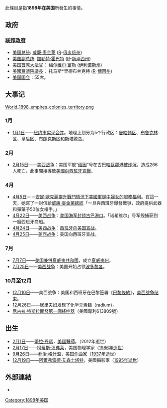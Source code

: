 此條目是指**1898年在美国**所發生的事情。

## 政府

### [联邦政府](../Page/美國聯邦政府.md "wikilink")

  - [美国总统](../Page/美国总统.md "wikilink"):
    [威廉·麦金莱](../Page/威廉·麦金莱.md "wikilink")
    ([R](../Page/共和黨_\(美國\).md "wikilink")-[俄亥俄州](../Page/俄亥俄州.md "wikilink"))
  - [美国副总统](../Page/美国副总统.md "wikilink"):
    [加勒特·霍巴特](../Page/加勒特·霍巴特.md "wikilink")
    ([R](../Page/共和黨_\(美國\).md "wikilink")-[新泽西州](../Page/新泽西州.md "wikilink"))
  - [美国首席大法官](../Page/美国首席大法官.md "wikilink")：
    [梅尔维尔·富勒](../Page/梅尔维尔·富勒.md "wikilink")
    ([伊利诺斯州](../Page/伊利诺伊州.md "wikilink"))
  - [美國眾議院議長](../Page/美國眾議院議長.md "wikilink")： 托马斯\*里德布兰克特
    ([R](../Page/共和黨_\(美國\).md "wikilink")-[缅因州](../Page/缅因州.md "wikilink"))
  - [美国国会](../Page/美国国会.md "wikilink")：55席。

## 大事记

[World_1898_empires_colonies_territory.png](https://zh.wikipedia.org/wiki/File:World_1898_empires_colonies_territory.png "fig:World_1898_empires_colonies_territory.png")

### 1月

  - [1月1日](../Page/1月1日.md "wikilink")——[纽约市实现合并](https://zh.wikipedia.org/wiki/纽约市 "wikilink")。地理上划分为5个行政区：[曼哈顿区](https://zh.wikipedia.org/wiki/曼哈顿区 "wikilink")、[布鲁克林区](../Page/布鲁克林区.md "wikilink")、[皇后区](https://zh.wikipedia.org/wiki/皇后区 "wikilink")、[布朗克斯区和](https://zh.wikipedia.org/wiki/布朗克斯区 "wikilink")[斯塔腾岛](../Page/史泰登岛.md "wikilink")。

### 2月

  - [2月15日](../Page/2月15日.md "wikilink")——[美西战争](../Page/美西战争.md "wikilink")：美国军舰“[缅因](../Page/緬因號戰艦_\(ACR-1\).md "wikilink")”号在古巴[哈瓦那港被炸沉](../Page/哈瓦那.md "wikilink")，造成266人死亡，此事間接導致[美國向](https://zh.wikipedia.org/wiki/美國 "wikilink")[西班牙宣戰](../Page/西班牙.md "wikilink")。

### 4月

  - [4月5日](../Page/4月5日.md "wikilink")－－[安妮·歐克麗提升戰鬥情況下美國軍隊中婦女的服務福利](https://zh.wikipedia.org/wiki/安妮·歐克麗 "wikilink")。在這一天，她寫了一封信給[威廉·麥金萊總統](https://zh.wikipedia.org/wiki/威廉·麥金萊 "wikilink")「一旦與西班牙爆發戰爭，政府提供武器和彈藥予50位女槍手。」
  - [4月22日](../Page/4月22日.md "wikilink")——[美西战争](../Page/美西战争.md "wikilink")：[美国海军封锁古巴港口](../Page/美國海軍.md "wikilink")。「诺希维尔」号军舰捕获到一艘西班牙商船。
  - [4月24日](../Page/4月24日.md "wikilink")——[美西战争](../Page/美西战争.md "wikilink")：[西班牙向](../Page/西班牙.md "wikilink")[美国宣战](https://zh.wikipedia.org/wiki/美國 "wikilink")。
  - [4月25日](../Page/4月25日.md "wikilink")——[美西战争](../Page/美西战争.md "wikilink")：美国向西班牙宣战。

### 7月

  - [7月7日](https://zh.wikipedia.org/wiki/7月7日 "wikilink")——[美国兼併](../Page/美国.md "wikilink")[夏威夷共和國](../Page/夏威夷共和國.md "wikilink")，成立[夏威夷州](../Page/夏威夷州.md "wikilink")。
  - [7月25日](https://zh.wikipedia.org/wiki/7月25日 "wikilink")——[美西战争](../Page/美西战争.md "wikilink")：美国开始占领[波多黎各](../Page/波多黎各.md "wikilink")。

### 10月至12月

  - [12月10日](../Page/12月10日.md "wikilink")——美西战争：美国和西班牙在巴黎签署《[巴黎條約](https://zh.wikipedia.org/wiki/巴黎條約_\(1898年\) "wikilink")》，[美西战争结束](../Page/美西战争.md "wikilink")。
  - [12月26日](../Page/12月26日.md "wikilink")——居里夫妇发现了化学元素[镭](../Page/镭.md "wikilink")（radium）。
  - [尼古拉·特斯拉開發第一個](../Page/尼古拉·特斯拉.md "wikilink")[搖控器](https://zh.wikipedia.org/wiki/搖控器 "wikilink")（美國專利613809號）

## 出生

  - [2月1日](../Page/2月1日.md "wikilink")——[蕾拉·丹瑪](https://zh.wikipedia.org/wiki/蕾拉·丹瑪 "wikilink")，[美國醫師](https://zh.wikipedia.org/wiki/美國 "wikilink")。（2012年逝世）
  - [2月17日](../Page/2月17日.md "wikilink")——[柯蒂斯·汉弗莱](https://zh.wikipedia.org/wiki/柯蒂斯·汉弗莱 "wikilink")，美国物理学家（[1986年逝世](../Page/1986年.md "wikilink")）
  - [9月26日](../Page/9月26日.md "wikilink")——[乔治·格什温](../Page/乔治·格什温.md "wikilink")，[美国作曲家](https://zh.wikipedia.org/wiki/美國 "wikilink")（[1937年逝世](../Page/1937年.md "wikilink")）
  - [12月19日](../Page/12月19日.md "wikilink")——[阿爾弗雷德·艾森士塔特](https://zh.wikipedia.org/wiki/阿爾弗雷德·艾森士塔特 "wikilink")，美國攝影家（[1995年逝世](../Page/1995年.md "wikilink")）

## 外部連結

  -
[Category:1898年美国](https://zh.wikipedia.org/wiki/Category:1898年美国 "wikilink")